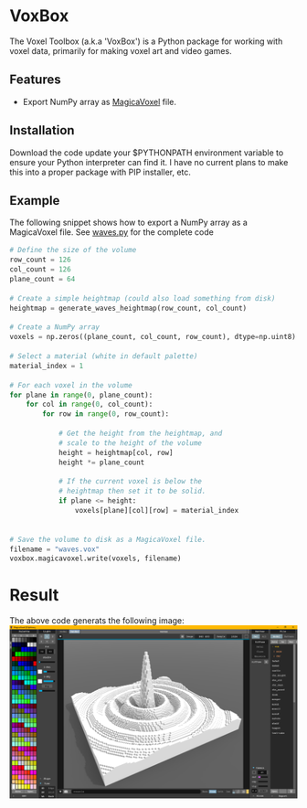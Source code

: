 # VoxBox
The Voxel Toolbox (a.k.a 'VoxBox') is a Python package for working with voxel data, primarily for making voxel art and video games.

## Features
* Export NumPy array as [MagicaVoxel](https://ephtracy.github.io/) file.

## Installation
Download the code update your $PYTHONPATH environment variable to ensure your Python interpreter can find it. I have no current plans to make this into a proper package with PIP installer, etc.

## Example
The following snippet shows how to export a NumPy array as a MagicaVoxel file. See [waves.py](examples/waves/waves.py) for the complete code

```python
# Define the size of the volume
row_count = 126
col_count = 126
plane_count = 64

# Create a simple heightmap (could also load something from disk)
heightmap = generate_waves_heightmap(row_count, col_count)

# Create a NumPy array
voxels = np.zeros((plane_count, col_count, row_count), dtype=np.uint8)

# Select a material (white in default palette)
material_index = 1

# For each voxel in the volume
for plane in range(0, plane_count):
    for col in range(0, col_count):
        for row in range(0, row_count):

            # Get the height from the heightmap, and
            # scale to the height of the volume
            height = heightmap[col, row]
            height *= plane_count

            # If the current voxel is below the
            # heightmap then set it to be solid.
            if plane <= height:
                voxels[plane][col][row] = material_index 


# Save the volume to disk as a MagicaVoxel file.
filename = "waves.vox"
voxbox.magicavoxel.write(voxels, filename)
```
    
# Result
The above code generats the following image:
![Screenshot of result](examples/waves/result.png)
